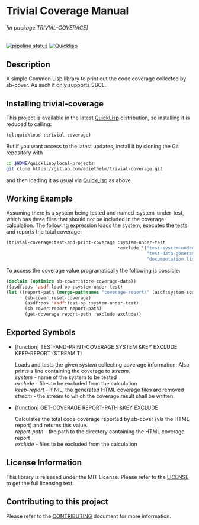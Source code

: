 # Trivial Coverage Manual

###### \[in package TRIVIAL-COVERAGE\]
[![pipeline status](https://gitlab.com/ediethelm/trivial-coverage/badges/master/pipeline.svg)](https://gitlab.com/ediethelm/trivial-coverage/commits/master)
[![Quicklisp](http://quickdocs.org/badge/trivial-coverage.svg)](http://quickdocs.org/trivial-coverage/)

## Description

A simple Common Lisp library to print out the code coverage collected by sb-cover. As such it only supports SBCL.

## Installing trivial-coverage

This project is available in the latest [QuickLisp](https://www.quicklisp.org/beta/ "QuickLisp") distribution, so installing it is reduced to calling:

```lisp
(ql:quickload :trivial-coverage)
```

But if you want access to the latest updates, install it by cloning the Git repository with

```bash
cd $HOME/quicklisp/local-projects
git clone https://gitlab.com/ediethelm/trivial-coverage.git
```

and then loading it as usual via [QuickLisp](https://www.quicklisp.org/beta/ "QuickLisp") as above.

## Working Example

Assuming there is a system being tested and named :system-under-test, which has three files that should not be included in the coverage calculation. The following expression loads the system, executes the tests and reports the total coverage:  

```lisp
(trivial-coverage:test-and-print-coverage :system-under-test 
                                          :exclude '("test-system-under-test.lisp" 
                                                     "test-data-generator.lisp"
                                                     "documentation.lisp"))
```

To access the coverage value programatically the following is possible:  

```lisp
(declaim (optimize sb-cover:store-coverage-data))
((asdf:oos 'asdf:load-op :system-under-test)
(let ((report-path (merge-pathnames "coverage-report/" (asdf:system-source-directory :system-under-test))))
	   (sb-cover:reset-coverage)
	   (asdf:oos 'asdf:test-op :system-under-test)
	   (sb-cover:report report-path)
	   (get-coverage report-path :exclude exclude))
```


## Exported Symbols

- [function] TEST-AND-PRINT-COVERAGE SYSTEM &KEY EXCLUDE KEEP-REPORT (STREAM T)

    Loads and tests the given *system* collecting coverage information. Also prints a line containing the coverage to *stream*.  
    *system* - name of the system to be tested  
    *exclude* - files to be excluded from the calculation  
    *keep-report* - if NIL, the generated HTML coverage files are removed  
    *stream* - the stream to which the coverage result shall be written

- [function] GET-COVERAGE REPORT-PATH &KEY EXCLUDE

    Calculates the total code coverage reported by sb-cover (via the HTML report) and returns this value.  
    *report-path* - the path to the directory containing the HTML coverage report  
    *exclude* - files to be excluded from the calculation

## License Information

This library is released under the MIT License. Please refer to the [LICENSE](https://gitlab.com/ediethelm/trivial-coverage/blob/master/LICENSE "License") to get the full licensing text.

## Contributing to this project

Please refer to the [CONTRIBUTING](https://gitlab.com/ediethelm/trivial-coverage/blob/master/CONTRIBUTING.md "Contributing") document for more information.

